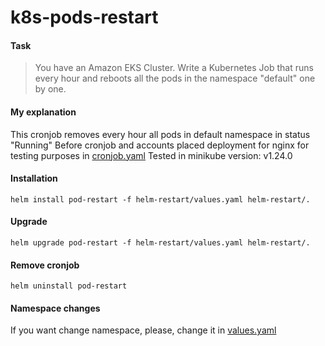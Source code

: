 # k8s-pods-restart

#### Task
> You have an Amazon EKS Cluster. Write a Kubernetes Job that runs every hour and reboots all the pods in the namespace "default" one by one.

#### My explanation

This cronjob removes every hour all pods in default namespace in status "Running"
Before cronjob and accounts placed deployment for nginx for testing purposes in [cronjob.yaml](https://github.com/Leilry/k8s-pods-restart/blob/master/cronjob.yaml)
Tested in minikube version: v1.24.0

#### Installation

``` 
helm install pod-restart -f helm-restart/values.yaml helm-restart/.
 ```

#### Upgrade

``` 
helm upgrade pod-restart -f helm-restart/values.yaml helm-restart/.
 ```

#### Remove cronjob

```
helm uninstall pod-restart
 ```

#### Namespace changes

If you want change namespace, please, change it in [values.yaml](https://github.com/Leilry/k8s-pods-restart/blob/master/values.yaml#L7)